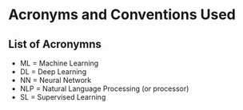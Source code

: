 # Acronyms and Conventions Used

## List of Acronymns

- ML = Machine Learning
- DL = Deep Learning
- NN = Neural Network
- NLP = Natural Language Processing (or processor)
- SL = Supervised Learning